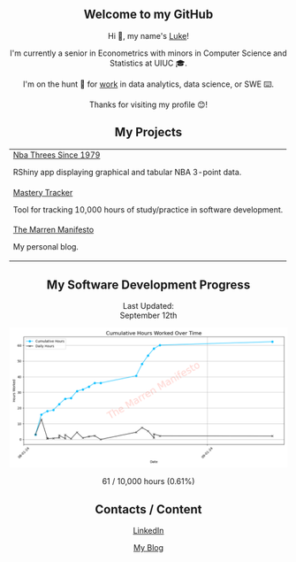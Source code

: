 <div align="center">
    <h2>Welcome to my GitHub</h1>
    <p>Hi 👋, my name's <a href="https://themarrenmanifesto.com" target="_blank">Luke</a>!</p>
    <p>I'm currently a senior in Econometrics with minors in Computer Science and Statistics at UIUC 🎓.</p>
    <p>I'm on the hunt 🏹 for <a href="https://www.linkedin.com/in/luke-marren-aa9912206/" target="_blank">work</a> in data analytics, data science, or SWE ⌨️.</p>
    <p>Thanks for visiting my profile 😊!</p>
    <h2>My Projects</h2>
    <table>
        <tr>
            <td><a href="https://github.com/lmarren1/nba-threes-since-1979" target="_blank">Nba Threes Since 1979</a><p>RShiny app displaying graphical and tabular NBA 3-point data.</p></td>
        </tr>
        <tr>
            <td><a href="https://github.com/lmarren1/mastery-tracker" target="_blank">Mastery Tracker</a><p>Tool for tracking 10,000 hours of study/practice in software development.</p></td>
        </tr>
        <tr>
            <td><a href="https://github.com/lmarren1/the-marren-manifesto/" target="_blank">The Marren Manifesto</a><p>My personal blog.</p></td>
        </tr>
    </table>
    <h2>My Software Development Progress</h2>
    <p>Last Updated:<br>September 12th</p>
    <a href="https://themarrenmanifesto.com" target="_blank"><img src="cumulative-hours-plot.png"></img></a>
    <p>61 / 10,000 hours (0.61%)</p>
    <h2>Contacts / Content</h2>
    <a href="https://www.linkedin.com/in/luke-marren-aa9912206/" target="_blank"><p>LinkedIn</p></a>
    <a href="https://themarrenmanifesto.com"><p>My Blog</p></a>
</div>

